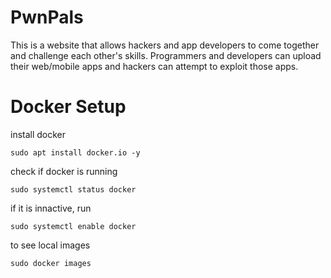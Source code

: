 # PwnPals

This is a website that allows hackers and app developers to come together and challenge each other's skills.  Programmers and developers can upload their web/mobile apps and hackers can attempt to exploit those apps.

# Docker Setup

install docker 

```sudo apt install docker.io -y```

check if docker is running 

```sudo systemctl status docker```

if it is innactive, run

```sudo systemctl enable docker```

to see local images

```sudo docker images```